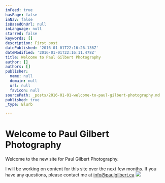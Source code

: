 ```yaml
---
inFeed: true
hasPage: false
inNav: false
isBasedOnUrl: null
inLanguage: null
starred: false
keywords: []
description: First post
datePublished: '2016-01-01T22:16:26.136Z'
dateModified: '2016-01-01T22:16:11.478Z'
title: Welcome to Paul Gilbert Photography
author: []
authors: []
publisher:
  name: null
  domain: null
  url: null
  favicon: null
sourcePath: _posts/2016-01-01-welcome-to-paul-gilbert-photography.md
published: true
_type: Blurb

---
```

# Welcome to Paul Gilbert Photography

Welcome to the new site for Paul Gilbert Photography.

I will be working on content for this site over the next few months.  If you have any questions, please contact me at info@paulgilbert.ca
![](https://the-grid-user-content.s3-us-west-2.amazonaws.com/81d19a6b-c50e-40b5-81e2-984bb827a2e2.jpg)